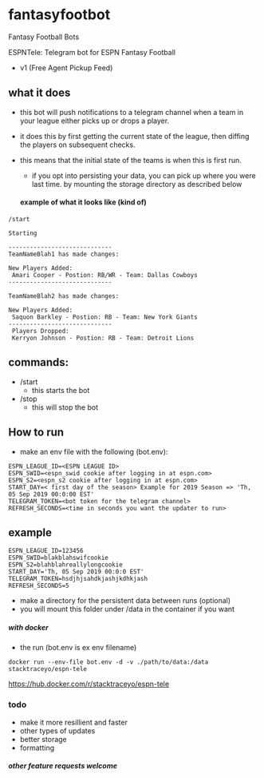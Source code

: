 # fantasyfootbot
Fantasy Football Bots

ESPNTele: Telegram bot for ESPN Fantasy Football
- v1 (Free Agent Pickup Feed) 

## what it does
- this bot will push notifications to a telegram channel when a team in your league either picks up or drops a player.
- it does this by first getting the current state of the league, then diffing the players on subsequent checks.
- this means that the initial state of the teams is when this is first run.
  - if you opt into persisting your data, you can pick up where you were last time. by mounting the storage directory as described below
  
  
  #### example of what it looks like (kind of)
  
 
```
/start

Starting

-----------------------------
TeamNameBlah1 has made changes:

New Players Added:
 Amari Cooper - Postion: RB/WR - Team: Dallas Cowboys
-----------------------------

TeamNameBlah2 has made changes:

New Players Added:
 Saquon Barkley - Postion: RB - Team: New York Giants
-----------------------------
 Players Dropped:
 Kerryon Johnson - Postion: RB - Team: Detroit Lions
```

## commands:
* /start 
  - this starts the bot
* /stop
  - this will stop the bot

How to run
--------------

* make an env file with the following (bot.env):
``` 	
ESPN_LEAGUE_ID=<ESPN LEAGUE ID>
ESPN_SWID=<espn_swid cookie after logging in at espn.com>
ESPN_S2=<espn_s2 cookie after logging in at espn.com>
START_DAY=< first day of the season> Example for 2019 Season => 'Th, 05 Sep 2019 00:0:00 EST'
TELEGRAM_TOKEN=<bot token for the telegram channel>
REFRESH_SECONDS=<time in seconds you want the updater to run>
```

## example
```
ESPN_LEAGUE_ID=123456
ESPN_SWID=blakblahswifcookie
ESPN_S2=blahblahreallylongcookie
START_DAY='Th, 05 Sep 2019 00:0:0 EST'
TELEGRAM_TOKEN=hsdjhjsahdkjashjkdhkjash
REFRESH_SECONDS=5
```


* make a directory for the persistent data between runs (optional)
* you will mount this folder under /data in the container if you want

##### with docker

* the run (bot.env is ex env filename)

`docker run --env-file bot.env -d -v ./path/to/data:/data stacktraceyo/espn-tele`
	
https://hub.docker.com/r/stacktraceyo/espn-tele

### todo
- make it more resillient and faster
- other types of updates
- better storage
- formatting

##### other feature requests welcome
